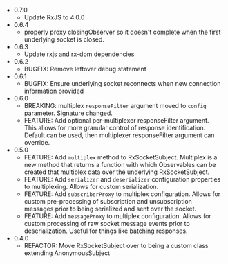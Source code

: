 - 0.7.0
  - Update RxJS to 4.0.0
- 0.6.4
	- properly proxy closingObserver so it doesn't complete when the first underlying socket is closed.
- 0.6.3
  - Update rxjs and rx-dom dependencies
- 0.6.2
	- BUGFIX: Remove leftover debug statement
- 0.6.1
  - BUGFIX: Ensure underlying socket reconnects when new connection information provided
- 0.6.0
	- BREAKING: multiplex `responseFilter` argument moved to `config` parameter. Signature changed.
	- FEATURE: Add optional per-multiplexer responseFilter argument. This allows for more granular control of response identification. Default can be used, then multiplexer responseFilter argument can override.
- 0.5.0
	- FEATURE: Add `multiplex` method to RxSocketSubject. Multiplex is a new method that returns a function with which Observables can be created that multiplex data over the underlying RxSocketSubject.
	- FEATURE: Add `serializer` and `deserializer` configuration properties to multiplexing. Allows for custom serialization.
	- FEATURE: Add `subscriberProxy` to multiplex configuration. Allows for custom pre-processing of subscription and unsubscription messages prior to being serialized and sent over the socket.
	- FEATURE: Add `messageProxy` to multiplex configuration. Allows for custom processing of raw socket message events prior to deserialization. Useful for things like batching responses.
- 0.4.0
	- REFACTOR: Move RxSocketSubject over to being a custom class extending AnonymousSubject